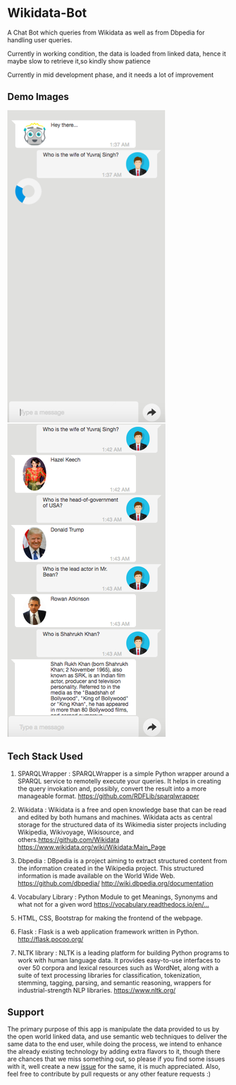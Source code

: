 # Wikidata-Bot
 
A Chat Bot which queries from Wikidata as well as from Dbpedia for handling user queries.

Currently in working condition, the data is loaded from linked data, hence it maybe slow to retrieve it,so kindly show patience

Currently in mid development phase, and it needs a lot of improvement

## Demo Images

<img src="/demo-pics/Chat-bot-1.png" alt="Chat Bot 1" width= "360px"/><img src="/demo-pics/Chat-bot-2.png" alt="Chat Bot 2" width= "360px"/>


## Tech Stack Used

1. SPARQLWrapper : SPARQLWrapper is a simple Python wrapper around a SPARQL service to remotelly execute your queries. It helps in creating the query invokation and, possibly, convert the result into a more manageable format.
https://github.com/RDFLib/sparqlwrapper

2. Wikidata : Wikidata is a free and open knowledge base that can be read and edited by both humans and machines.
Wikidata acts as central storage for the structured data of its Wikimedia sister projects including Wikipedia, Wikivoyage, Wikisource, and others.https://github.com/Wikidata
https://www.wikidata.org/wiki/Wikidata:Main_Page

3. Dbpedia : DBpedia is a project aiming to extract structured content from the information created in the Wikipedia project. This structured information is made available on the World Wide Web. https://github.com/dbpedia/
http://wiki.dbpedia.org/documentation

4. Vocabulary Library : Python Module to get Meanings, Synonyms and what not for a given word https://vocabulary.readthedocs.io/en/…

5. HTML, CSS, Bootstrap for making the frontend of the webpage.

6. Flask : Flask is a web application framework written in Python.
http://flask.pocoo.org/

7. NLTK library : NLTK is a leading platform for building Python programs to work with human language data. It provides easy-to-use interfaces to over 50 corpora and lexical resources such as WordNet, along with a suite of text processing libraries for classification, tokenization, stemming, tagging, parsing, and semantic reasoning, wrappers for industrial-strength NLP libraries.
https://www.nltk.org/

## Support

The primary purpose of this app is manipulate the data provided to us by the open world linked data, and use semantic web techniques to deliver the same data to the end user, while doing the process, we intend to enhance the already existing technology by adding extra flavors to it, though there are chances that we miss something out, so please if you find some issues with it, well create a new [issue](https://github.com/therealshabi/Wikidata-bot/issues/new) for the same, it is much appreciated. Also, feel free to contribute by pull requests or any other feature requests :)


 

